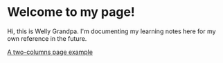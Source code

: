 # Welcome to my page!
Hi, this is Welly Grandpa. I'm documenting my learning notes here for my own reference in the future.




<a href="two_columns_page_example.md"> A two-columns page example </a>
